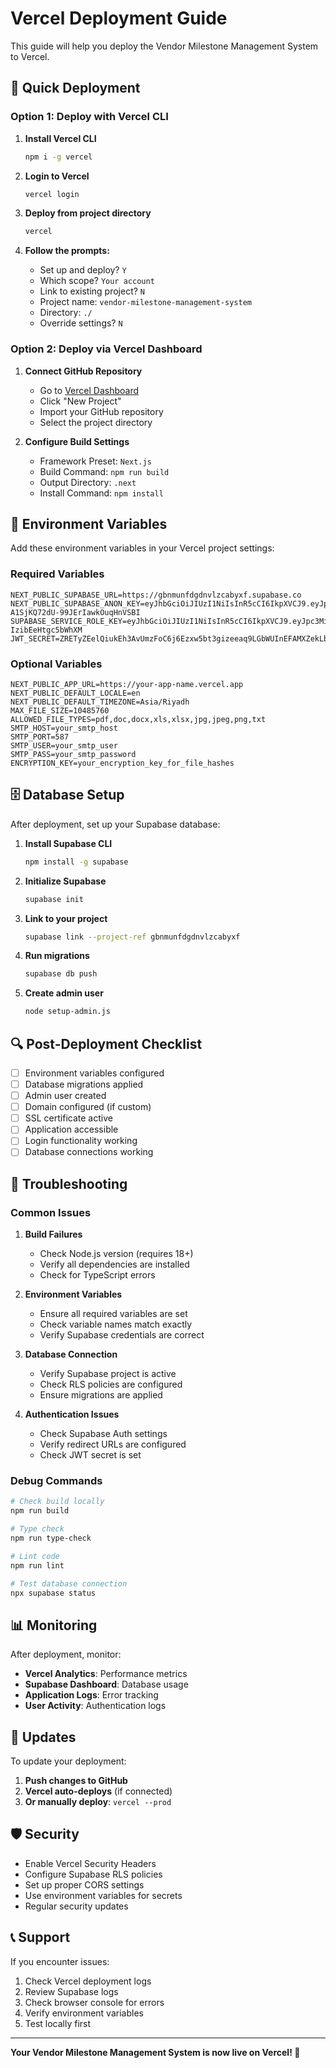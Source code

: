 # Vercel Deployment Guide

This guide will help you deploy the Vendor Milestone Management System to Vercel.

## 🚀 Quick Deployment

### Option 1: Deploy with Vercel CLI

1. **Install Vercel CLI**
   ```bash
   npm i -g vercel
   ```

2. **Login to Vercel**
   ```bash
   vercel login
   ```

3. **Deploy from project directory**
   ```bash
   vercel
   ```

4. **Follow the prompts:**
   - Set up and deploy? `Y`
   - Which scope? `Your account`
   - Link to existing project? `N`
   - Project name: `vendor-milestone-management-system`
   - Directory: `./`
   - Override settings? `N`

### Option 2: Deploy via Vercel Dashboard

1. **Connect GitHub Repository**
   - Go to [Vercel Dashboard](https://vercel.com/dashboard)
   - Click "New Project"
   - Import your GitHub repository
   - Select the project directory

2. **Configure Build Settings**
   - Framework Preset: `Next.js`
   - Build Command: `npm run build`
   - Output Directory: `.next`
   - Install Command: `npm install`

## 🔧 Environment Variables

Add these environment variables in your Vercel project settings:

### Required Variables

```env
NEXT_PUBLIC_SUPABASE_URL=https://gbnmunfdgdnvlzcabyxf.supabase.co
NEXT_PUBLIC_SUPABASE_ANON_KEY=eyJhbGciOiJIUzI1NiIsInR5cCI6IkpXVCJ9.eyJpc3MiOiJzdXBhYmFzZSIsInJlZiI6Imdibm11bmZkZ2Rudmx6Y2FieXhmIiwicm9sZSI6ImFub24iLCJpYXQiOjE3NTczOTg5OTIsImV4cCI6MjA3Mjk3NDk5Mn0.dW5qalrprjBpW-A1SjKQ72dU-99JErIawkOuqHnVSBI
SUPABASE_SERVICE_ROLE_KEY=eyJhbGciOiJIUzI1NiIsInR5cCI6IkpXVCJ9.eyJpc3MiOiJzdXBhYmFzZSIsInJlZiI6Imdibm11bmZkZ2Rudmx6Y2FieXhmIiwicm9sZSI6InNlcnZpY2Vfcm9sZSIsImlhdCI6MTc1NzM5ODk5MiwiZXhwIjoyMDcyOTc0OTkyfQ.kMtYWVEBHqDjCZyHIHUMsE8zck-IzibEeHtgc5bWhXM
JWT_SECRET=ZRETyZEelQiukEh3AvUmzFoC6j6Ezxw5bt3gizeeaq9LGbWUInEFAMXZekLbN6ytnvJ4fcfBqWdYCw/PCieT5w==
```

### Optional Variables

```env
NEXT_PUBLIC_APP_URL=https://your-app-name.vercel.app
NEXT_PUBLIC_DEFAULT_LOCALE=en
NEXT_PUBLIC_DEFAULT_TIMEZONE=Asia/Riyadh
MAX_FILE_SIZE=10485760
ALLOWED_FILE_TYPES=pdf,doc,docx,xls,xlsx,jpg,jpeg,png,txt
SMTP_HOST=your_smtp_host
SMTP_PORT=587
SMTP_USER=your_smtp_user
SMTP_PASS=your_smtp_password
ENCRYPTION_KEY=your_encryption_key_for_file_hashes
```

## 🗄️ Database Setup

After deployment, set up your Supabase database:

1. **Install Supabase CLI**
   ```bash
   npm install -g supabase
   ```

2. **Initialize Supabase**
   ```bash
   supabase init
   ```

3. **Link to your project**
   ```bash
   supabase link --project-ref gbnmunfdgdnvlzcabyxf
   ```

4. **Run migrations**
   ```bash
   supabase db push
   ```

5. **Create admin user**
   ```bash
   node setup-admin.js
   ```

## 🔍 Post-Deployment Checklist

- [ ] Environment variables configured
- [ ] Database migrations applied
- [ ] Admin user created
- [ ] Domain configured (if custom)
- [ ] SSL certificate active
- [ ] Application accessible
- [ ] Login functionality working
- [ ] Database connections working

## 🚨 Troubleshooting

### Common Issues

1. **Build Failures**
   - Check Node.js version (requires 18+)
   - Verify all dependencies are installed
   - Check for TypeScript errors

2. **Environment Variables**
   - Ensure all required variables are set
   - Check variable names match exactly
   - Verify Supabase credentials are correct

3. **Database Connection**
   - Verify Supabase project is active
   - Check RLS policies are configured
   - Ensure migrations are applied

4. **Authentication Issues**
   - Check Supabase Auth settings
   - Verify redirect URLs are configured
   - Check JWT secret is set

### Debug Commands

```bash
# Check build locally
npm run build

# Type check
npm run type-check

# Lint code
npm run lint

# Test database connection
npx supabase status
```

## 📊 Monitoring

After deployment, monitor:

- **Vercel Analytics**: Performance metrics
- **Supabase Dashboard**: Database usage
- **Application Logs**: Error tracking
- **User Activity**: Authentication logs

## 🔄 Updates

To update your deployment:

1. **Push changes to GitHub**
2. **Vercel auto-deploys** (if connected)
3. **Or manually deploy**: `vercel --prod`

## 🛡️ Security

- Enable Vercel Security Headers
- Configure Supabase RLS policies
- Set up proper CORS settings
- Use environment variables for secrets
- Regular security updates

## 📞 Support

If you encounter issues:

1. Check Vercel deployment logs
2. Review Supabase logs
3. Check browser console for errors
4. Verify environment variables
5. Test locally first

---

**Your Vendor Milestone Management System is now live on Vercel! 🎉**

